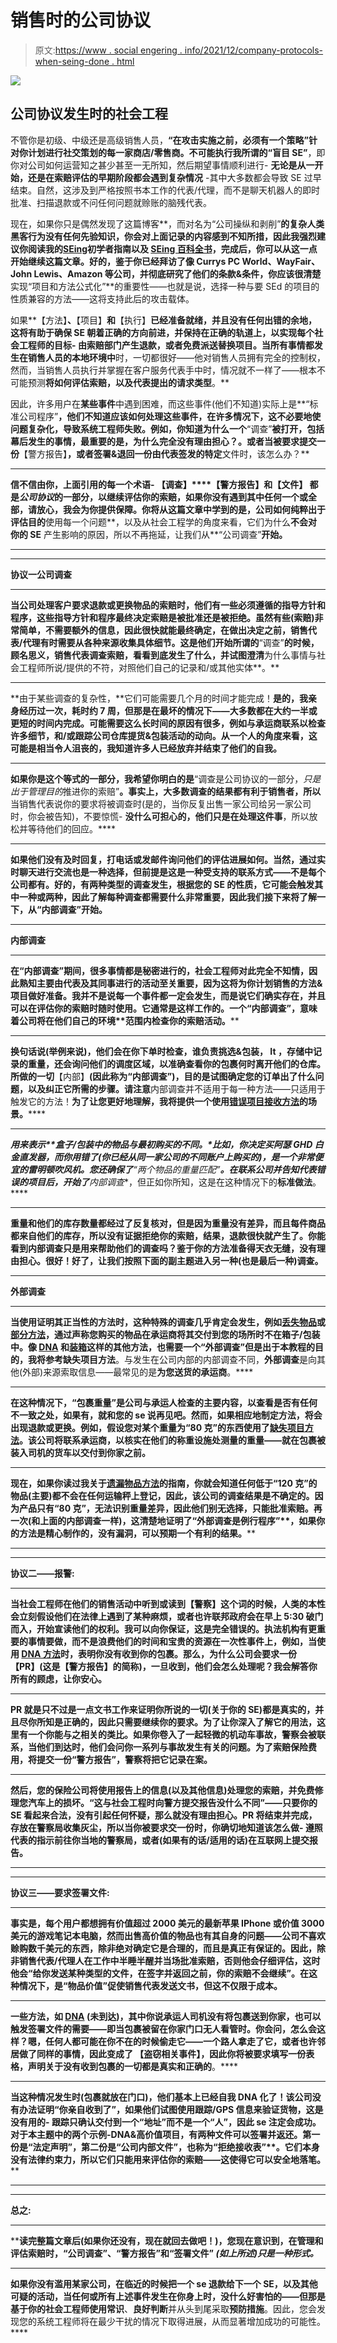 # 销售时的公司协议

> 原文:[https://www . social engering . info/2021/12/company-protocols-when-seing-done . html](https://www.socialengineering.info/2021/12/company-protocols-when-seing-done.html)

[![](img/7e02f93bcc19b49d51e90b86bf607173.png)](https://blogger.googleusercontent.com/img/a/AVvXsEjw9YinmnoR-_eHGm2d2sNR7HyNWD7cV9rJEFfiYoaPuSV8ZUIVf9epLRSkvwX1vZ0OThW38OMgYoYS_lR1zOpDezlTgs-1jRPlhCEnKjVpuapdoL1oevd7jNqkHpZIYpUSzhxCw5YW24cC4NItmRGfNUhV6q5sctPSBjSw6134JSaZmo-Ubco4HNJn=s226)

## **公司协议发生时的社会工程**

不管你是初级、中级还是高级销售人员，**“在攻击实施之前，必须有一个策略”**针对你计划进行社交策划的每一家商店/零售商。不可能执行我所谓的**“盲目 SE”**，即你对公司如何运营知之甚少甚至一无所知，然后期望事情顺利进行- **无论是从一开始，还是在索赔评估的早期阶段都会遇到复杂情况** -其中大多数都会导致 SE 过早结束。自然，这涉及到严格按照书本工作的代表/代理，而不是聊天机器人的即时批准、扫描退款或不问任何问题就赊账的脑残代表。

 

现在，如果你只是偶然发现了这篇博客**，而对名为“公司操纵和剥削”**的复杂人类黑客行为没有任何先验知识，你会对上面记录的内容感到不知所措，因此我强烈建议你阅读我的[SEing](https://www.socialengineers.net/2020/09/beginners-guide-to-seing.html)初学者指南以及 [SEing 百科全书](https://www.socialengineers.net/2020/07/seing-encyclopedia.html)，完成后，你可以从这一点开始继续这篇文章。好的，鉴于你已经拜访了像 Currys PC World、WayFair、John Lewis、Amazon 等公司，并彻底研究了他们的条款&条件，你应该很清楚**实现“项目和方法公式化”**的重要性——也就是说，选择一种与要 SEd 的项目的性质兼容的方法——这将支持此后的攻击载体。

 

如果**【方法】**、**【项目】**和**【执行】**已经准备就绪，并且没有任何出错的余地，这将有助于确保 SE 朝着正确的方向前进，并保持在正确的轨道上，以实现每个社会工程师的目标- **由索赔部门产生退款，或者免费派送替换项目**。当所有事情都发生在销售人员的本地环境中**时，一切都很好——他对销售人员拥有完全的控制权，然而，当销售人员执行并掌握在客户服务代表手中时，情况就不一样了——根本不可能预测**将如何评估索赔，以及代表提出的请求类型**。**

 

因此，许多用户在**某些事件**中遇到困难，而这些事件(他们不知道)实际上是**“标准公司程序”**，他们不知道应该如何处理这些事件，在许多情况下，这不必要地使问题复杂化，导致系统工程师失败。例如，你知道为什么一个**“调查”**被打开，包括幕后发生的事情，最重要的是，**为什么完全没有理由担心？**。或者当被要求提交一份**【警方报告】**，或者签署&退回一份由代表签发的特定**文件时，该怎么办？**

 ****

**信不信由你，上面引用的每一个术语- **【调查】****【警方报告】**和**【文件】** **都是*公司协议*的一部分，以继续评估你的索赔**，如果你没有遇到其中任何一个或全部，请放心，我会为你提供保障。你将从这篇文章中学到的是，公司如何纯粹出于评估目的**使用每一个问题**，以及从社会工程学的角度来看，它们为什么**不会对你的 SE** 产生影响的原因，所以不再拖延，让我们从**“公司调查”**开始。**

 ****

 ****

****协议一公司调查****

 ****

**当公司处理客户要求退款或更换物品的索赔时，**他们有一些必须遵循的指导方针和程序**，这些指导方针和程序最终决定索赔是被批准还是被拒绝。虽然有些(索赔)非常简单，不需要额外的信息，因此很快就能最终确定，**在做出决定之前，销售代表/代理有时需要从各种来源**收集具体细节。这是他们开始所谓的**“调查”**的时候，顾名思义，销售代表调查索赔，看看到底发生了什么，并试图澄清**为什么事情与社会工程师所说/提供的不符，对照他们自己的记录和/或其他实体**。**

 ****

**由于某些调查的复杂性，**它们可能需要几个月的时间才能完成！**是的，我亲身经历过一次，耗时约 7 周，但那是在最坏的情况下——**大多数都在大约一半或更短的时间内完成**。可能需要这么长时间的原因有很多，例如与承运商联系以检查许多细节，和/或跟踪公司仓库提货&包装活动的动向。从一个人的角度来看，这可能是相当令人沮丧的，我知道许多人已经放弃并结束了他们的自我。**

 ****

**如果你是这个等式的一部分，我希望你明白的是**“调查是公司协议的一部分，*只是出于管理目的*推进你的索赔”**。事实上，大多数调查的结果都有利于销售者，所以**当销售代表说你的要求将被调查时(是的，当你反复出售一家公司给另一家公司时，你会被告知)，不要惊慌- **没什么可担心的，他们只是在处理这件事**，所以放松并等待他们的回应。****

 ********

****如果他们没有及时回复，**打电话或发邮件询问他们的评估进展如何**。当然，**通过实时聊天**进行交流也是一种选择，但前提是这是一种受支持的联系方式——不是每个公司都有。好的，有两种类型的调查**发生，根据您的 SE 的性质，它可能会触发其中一种或两种，因此了解每种调查都需要什么非常重要，因此我们接下来将了解一下，从**“内部调查”**开始。******

 ********

****内部调查****

 ********

****在**“内部调查”**期间，很多事情都是秘密进行的，社会工程师对此完全不知情，因此**熟知主要由代表及其同事**进行的活动至关重要，因为这将为你计划销售的方法&项目做好准备。我并不是说每一个事件都一定会发生，而是说它们确实存在，并且可以在评估你的索赔时随时使用。它通常是这样工作的。一个**“内部调查”**，意味着**公司将在他们自己的环境**范围内检查你的索赔活动。****

 ********

****换句话说(举例来说)，他们会在你下单时检查**，**谁负责挑选&包装**， **It** ，**存储中记录的重量**，还会询问他们的调度区域，以准确查看**你的包裹何时离开他们的仓库**。所做的一切**【内部】**(因此称为“内部调查”)，目的是试图确定您的订单出了什么问题，以及纠正它所需的步骤。请注意**内部调查并不适用于每一种方法——只适用于触发它的方法！**为了让您更好地理解，我将提供一个使用[错误项目接收方法](https://www.socialengineers.net/2020/07/wrong-item-received-method.html)的场景。******

 ********

****用来表示**盒子/包装中的物品与最初购买的不同。**比如，你决定买阿瑟 **GHD 白金直发器**，而你用错了*(你已经从同一家公司的不同账户上购买的)*，是一个**非常便宜的雷明顿吹风机**。您还确保了**“两个物品的重量匹配”**。在联系公司并告知代表错误的项目后，开始了**内部调查**，但正如你所知，这是在这种情况下的**标准做法**。****

 ********

****重量和他们的库存数量都经过了反复核对，但是因为**重量没有差异，而且每件商品都来自他们的库存**，所以没有证据拒绝你的索赔，结果，退款很快就产生了。你能看到**内部调查只是用来帮助他们的调查**吗？鉴于你的方法准备得天衣无缝，没有理由担心。很好！好了，让我们按照下面的副主题进入另一种(也是最后一种)调查。****

 ********

****外部调查****

 ********

****当使用证明其正当性的方法时，这种特殊的调查几乎肯定会发生，例如[丢失物品](https://www.socialengineers.net/2020/09/the-missing-item-method-done.html)或[部分方法](https://www.socialengineers.net/2020/09/the-partial-method.html)，通过声称**您购买的物品在承运商将其交付到您的场所时不在箱子/包装**中。像 [DNA](https://www.socialengineers.net/2020/08/the-dna-method.html) 和[装箱](https://www.socialengineers.net/2021/02/the-boxing-method.html)这样的其他方法，也需要一个**“外部调查”**但是出于本教程的目的，我将参考**缺失项目方法**。与发生在公司内部的内部调查不同，**外部调查**是向其他(外部)来源索取信息——最常见的是**为您送货的承运商**。****

 ********

****在这种情况下，**“包裹重量”**是公司与承运人检查的主要内容，以查看是否有任何不一致之处，如果有，就和您的 se 说再见吧。然而，**如果相应地制定方法，将会出现退款或更换**。例如，假设您对某个重量为**“80 克”**的东西使用了[缺失项目方法](https://www.socialengineers.net/2020/09/the-missing-item-method-done.html)。该公司将**联系承运商，以核实在他们的称重设施**处测量的重量——就在包裹被装入司机的货车以交付到你家之前。****

 ********

****现在，如果你读过我关于[遗漏物品方法](https://www.socialengineers.net/2020/09/the-missing-item-method-done.html)的指南，你就会知道**任何低于“120 克”的物品(主要)都不会在任何运输秤**上登记，因此，该公司的调查结果是不确定的。**因为产品只有“80 克”，无法识别重量差异**，因此他们别无选择，只能批准索赔。再一次(和上面的内部调查一样)，这清楚地证明了**“外部调查是例行程序”**，如果你的方法是精心制作的，没有漏洞，可以预期一个有利的结果。****

 ********

 ********

******协议二——报警:******

 ********

****当社会工程师在他们的销售活动中听到或读到**【警察】**这个词的时候，**人类的本性会立刻假设他们在法律上遇到了某种麻烦，**或者也许联邦政府会在早上 5:30 破门而入，开始宣读他们的权利。我可以向你保证，这是完全错误的。执法机构有更重要的事情要做，而不是浪费他们的时间和宝贵的资源在一次性事件上，例如，当使用 [DNA 方法](https://www.socialengineers.net/2020/08/the-dna-method.html)时，表明你没有收到你的包裹。那么，为什么公司会要求一份**【PR】**(这是**【警方报告】**的简称)，一旦收到，他们会怎么处理呢？我会解答你所有的顾虑，让你安心。****

 ********

****PR 就是**只不过是一点文书工作**来证明你所说的一切(关于你的 SE)都是真实的，并且尽你所知是正确的，因此**只需要继续你的要求**。为了让你深入了解它的用法，这里有一个你能与之相关的类比。如果你卷入了一起轻微的机动车事故，警察会被联系，当他们到达时，他们会问你一系列与事故发生有关的问题。为了索赔保险费用，将提交一份“警方报告”，警察将把它记录在案。****

 ********

****然后，您的保险公司将使用报告上的信息(以及其他信息)处理您的索赔，并免费修理您汽车上的损坏。**“这与社会工程时向警方提交报告没什么不同”**——只要你的 SE 看起来合法，没有引起任何怀疑，那么就没有理由担心。**PR 将结束并完成，** **存放在警察局收集灰尘**，所以当你被要求交一份时，你确切地知道该怎么做- **遵照代表的指示**前往你当地的警察局，或者(如果有的话/适用的话)在互联网上提交报告。****

 ********

 ********

******协议三——要求签署文件:******

 ********

****事实是，每个用户都想拥有价值超过 2000 美元的最新苹果 IPhone 或价值 3000 美元的游戏笔记本电脑，然而出售高价值的物品也有其自身的问题——公司不喜欢赊购数千美元的东西，除非绝对确定它是合理的，而且是真正有保证的。因此，除非销售代表/代理人在工作中半睡半醒并当场批准索赔，否则他会仔细评估，这时他会**“给你发送某种类型的文件，在签字并返回之前，你的索赔不会继续”**。在这种情况下，是**“物品价值”**促使销售代表发送文书，但这不仅限于成本。****

 ********

****一些方法，如 [DNA](https://www.socialengineers.net/2020/08/the-dna-method.html) (未到达)，其中**你说承运人司机没有将包裹送到你家**，也可以触发签署文件的需要——即当**包裹被留在你家门口无人看管时**。你会问，怎么会这样？嗯，任何人都可能在你不在的时候偷走它——一个路人拿走了它，或者也许邻居做了同样的事情，因此**变成了** **【盗窃相关事件】**，因此你将被要求填写一份表格**，声明关于没有收到包裹的一切都是真实和正确的**。****

 ********

****当这种情况发生时(包裹就放在门口)，他们基本上已经自我 DNA 化了！该公司没有办法证明**“你亲自收到了”**，如果他们试图使用跟踪/GPS 信息来验证货物，这是没有用的- **跟踪只确认交付到一个“地址”而不是一个“人”**，因此 se 注定会成功。对于本主题中的两个示例-**DNA&高价值项目**，有两种文件可以签署并返还。第一份是**“法定声明”**，第二份是**“公司内部文件”**，也称为**“拒绝接收表”**。它们本身没有法律约束力，所以它们只能用来评估你的索赔——这使得它可以安全地落笔。****

 ********

 ********

******总之:******

 ********

****读完整篇文章后(如果你还没有，现在就回去做吧！)，您现在意识到，在管理和评估索赔时，**“公司调查”**、**“警方报告”**和**“签署文件”** *(如上所述)*只是一种形式。****

********

******如果你没有滥用某家公司，在临近的时候把一个 se 退款给下一个 SE，以及其他可疑的活动**，当任何或所有上述事件发生在你身上时，没什么好害怕的——但那是基于你的社会工程师使用**常识**、**良好判断**并从头到尾采取**预防措施**。因此，您会发现您的系统工程师将在最少干扰的情况下取得进展，从而显著增加成功的可能性。****